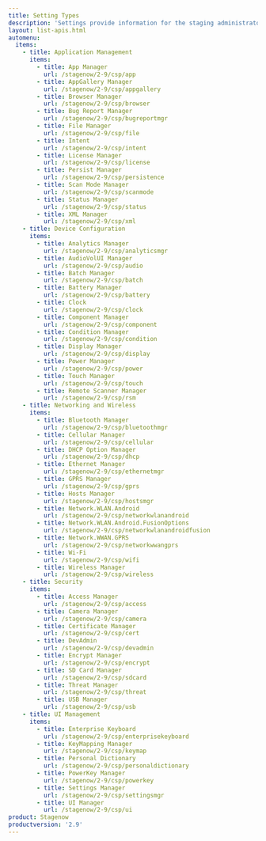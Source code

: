 ```yaml
---
title: Setting Types
description: 'Settings provide information for the staging administrator about how to configure and manage settings for use when creating profiles. Each Setting Type lists the parameters and functions available for configuring that particular group of settings.'
layout: list-apis.html
automenu:
  items:
    - title: Application Management
      items:
        - title: App Manager
          url: /stagenow/2-9/csp/app
        - title: AppGallery Manager
          url: /stagenow/2-9/csp/appgallery
        - title: Browser Manager
          url: /stagenow/2-9/csp/browser
        - title: Bug Report Manager
          url: /stagenow/2-9/csp/bugreportmgr
        - title: File Manager
          url: /stagenow/2-9/csp/file
        - title: Intent
          url: /stagenow/2-9/csp/intent
        - title: License Manager
          url: /stagenow/2-9/csp/license
        - title: Persist Manager
          url: /stagenow/2-9/csp/persistence
        - title: Scan Mode Manager
          url: /stagenow/2-9/csp/scanmode
        - title: Status Manager
          url: /stagenow/2-9/csp/status
        - title: XML Manager
          url: /stagenow/2-9/csp/xml
    - title: Device Configuration
      items:
        - title: Analytics Manager
          url: /stagenow/2-9/csp/analyticsmgr
        - title: AudioVolUI Manager
          url: /stagenow/2-9/csp/audio
        - title: Batch Manager
          url: /stagenow/2-9/csp/batch
        - title: Battery Manager
          url: /stagenow/2-9/csp/battery
        - title: Clock
          url: /stagenow/2-9/csp/clock
        - title: Component Manager
          url: /stagenow/2-9/csp/component
        - title: Condition Manager
          url: /stagenow/2-9/csp/condition
        - title: Display Manager
          url: /stagenow/2-9/csp/display
        - title: Power Manager
          url: /stagenow/2-9/csp/power
        - title: Touch Manager
          url: /stagenow/2-9/csp/touch
        - title: Remote Scanner Manager
          url: /stagenow/2-9/csp/rsm
    - title: Networking and Wireless
      items:
        - title: Bluetooth Manager
          url: /stagenow/2-9/csp/bluetoothmgr
        - title: Cellular Manager
          url: /stagenow/2-9/csp/cellular
        - title: DHCP Option Manager
          url: /stagenow/2-9/csp/dhcp
        - title: Ethernet Manager
          url: /stagenow/2-9/csp/ethernetmgr
        - title: GPRS Manager
          url: /stagenow/2-9/csp/gprs
        - title: Hosts Manager
          url: /stagenow/2-9/csp/hostsmgr
        - title: Network.WLAN.Android
          url: /stagenow/2-9/csp/networkwlanandroid
        - title: Network.WLAN.Android.FusionOptions
          url: /stagenow/2-9/csp/networkwlanandroidfusion
        - title: Network.WWAN.GPRS
          url: /stagenow/2-9/csp/networkwwangprs
        - title: Wi-Fi
          url: /stagenow/2-9/csp/wifi
        - title: Wireless Manager
          url: /stagenow/2-9/csp/wireless
    - title: Security
      items:
        - title: Access Manager
          url: /stagenow/2-9/csp/access
        - title: Camera Manager
          url: /stagenow/2-9/csp/camera
        - title: Certificate Manager
          url: /stagenow/2-9/csp/cert
        - title: DevAdmin
          url: /stagenow/2-9/csp/devadmin
        - title: Encrypt Manager
          url: /stagenow/2-9/csp/encrypt
        - title: SD Card Manager
          url: /stagenow/2-9/csp/sdcard
        - title: Threat Manager
          url: /stagenow/2-9/csp/threat
        - title: USB Manager
          url: /stagenow/2-9/csp/usb
    - title: UI Management
      items:
        - title: Enterprise Keyboard
          url: /stagenow/2-9/csp/enterprisekeyboard
        - title: KeyMapping Manager
          url: /stagenow/2-9/csp/keymap
        - title: Personal Dictionary
          url: /stagenow/2-9/csp/personaldictionary
        - title: PowerKey Manager
          url: /stagenow/2-9/csp/powerkey
        - title: Settings Manager
          url: /stagenow/2-9/csp/settingsmgr
        - title: UI Manager
          url: /stagenow/2-9/csp/ui
product: Stagenow
productversion: '2.9'
---
```

